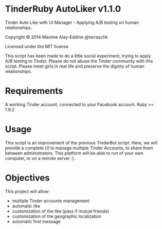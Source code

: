 # TinderRuby AutoLiker v1.1.0

Tinder Auto Like with UI Manager - Applying A/B testing on human relationships.

Copyright © 2014 Maxime Alay-Eddine @tarraschk

Licensed under the MIT license.

This script has been made to do a little social experiment, trying to apply A/B testing to Tinder.
Please do not abuse the Tinder community with this script. Please meet girls in real life and preserve the dignity of human relationships.

# Requirements
A working Tinder account, connected to your Facebook account.
Ruby >= 1.9.2


# Usage

This script is an improvement of the previous TinderBot script.
Here, we will provide a complete UI to manage multiple Tinder Accounts, to share them between administrators.
This platform will be able to run of your own computer, or on a remote server :).

# Objectives

This project will allow:

* multiple Tinder accounts management
* automatic like
* customization of the like (pass if mutual friends)
* customization of the geographic localization
* automatic first message
